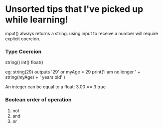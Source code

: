# Unsorted tips that I've picked up while learning!

input() always returns a string.
using input to receive a number will require explicit coercion.

### Type Coercion
string()
int()
float()

eg: string(29) outputs '29'
or
myAge = 29
print('I am no longer ' + string(myAge) + ' years old' )

An integer can be equal to a float:
3.00 == 3
true

### Boolean order of operation
1. not
2. and
3. or